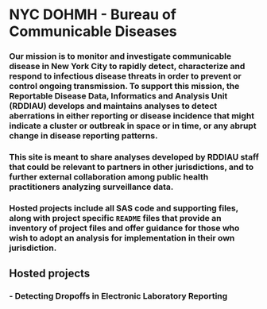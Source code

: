 # NYC DOHMH - Bureau of Communicable Diseases

### Our mission is to monitor and investigate communicable disease in New York City to rapidly detect, characterize and respond to infectious disease threats in order to prevent or control ongoing transmission. To support this mission, the Reportable Disease Data, Informatics and Analysis Unit (RDDIAU) develops and maintains analyses to detect aberrations in either reporting or disease incidence that might indicate a cluster or outbreak in space or in time, or any abrupt change in disease reporting patterns.
### This site is meant to share analyses developed by RDDIAU staff that could be relevant to partners in other jurisdictions, and to further external collaboration among public health practitioners analyzing surveillance data.

### Hosted projects include all SAS code and supporting files, along with project specific `README` files that provide an inventory of project files and offer guidance for those who wish to adopt an analysis for implementation in their own jurisdiction.

## Hosted projects
### - Detecting Dropoffs in Electronic Laboratory Reporting
